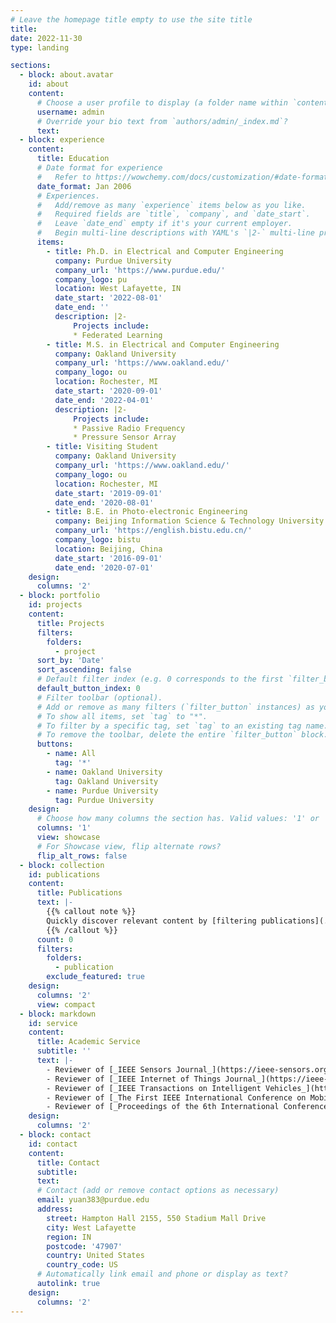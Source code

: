 ```yaml
---
# Leave the homepage title empty to use the site title
title:
date: 2022-11-30
type: landing

sections:
  - block: about.avatar
    id: about
    content:
      # Choose a user profile to display (a folder name within `content/authors/`)
      username: admin
      # Override your bio text from `authors/admin/_index.md`?
      text:
  - block: experience
    content:
      title: Education
      # Date format for experience
      #   Refer to https://wowchemy.com/docs/customization/#date-format
      date_format: Jan 2006
      # Experiences.
      #   Add/remove as many `experience` items below as you like.
      #   Required fields are `title`, `company`, and `date_start`.
      #   Leave `date_end` empty if it's your current employer.
      #   Begin multi-line descriptions with YAML's `|2-` multi-line prefix.
      items:
        - title: Ph.D. in Electrical and Computer Engineering
          company: Purdue University
          company_url: 'https://www.purdue.edu/'
          company_logo: pu
          location: West Lafayette, IN
          date_start: '2022-08-01'
          date_end: ''
          description: |2-
              Projects include:
              * Federated Learning
        - title: M.S. in Electrical and Computer Engineering
          company: Oakland University
          company_url: 'https://www.oakland.edu/'
          company_logo: ou
          location: Rochester, MI
          date_start: '2020-09-01'
          date_end: '2022-04-01'
          description: |2-
              Projects include:
              * Passive Radio Frequency
              * Pressure Sensor Array
        - title: Visiting Student
          company: Oakland University
          company_url: 'https://www.oakland.edu/'
          company_logo: ou
          location: Rochester, MI
          date_start: '2019-09-01'
          date_end: '2020-08-01'
        - title: B.E. in Photo-electronic Engineering
          company: Beijing Information Science & Technology University
          company_url: 'https://english.bistu.edu.cn/'
          company_logo: bistu
          location: Beijing, China
          date_start: '2016-09-01'
          date_end: '2020-07-01'
    design:
      columns: '2'
  - block: portfolio
    id: projects
    content:
      title: Projects
      filters:
        folders:
          - project
      sort_by: 'Date'
      sort_ascending: false
      # Default filter index (e.g. 0 corresponds to the first `filter_button` instance below).
      default_button_index: 0
      # Filter toolbar (optional).
      # Add or remove as many filters (`filter_button` instances) as you like.
      # To show all items, set `tag` to "*".
      # To filter by a specific tag, set `tag` to an existing tag name.
      # To remove the toolbar, delete the entire `filter_button` block.
      buttons:
        - name: All
          tag: '*'
        - name: Oakland University
          tag: Oakland University
        - name: Purdue University
          tag: Purdue University
    design:
      # Choose how many columns the section has. Valid values: '1' or '2'.
      columns: '1'
      view: showcase
      # For Showcase view, flip alternate rows?
      flip_alt_rows: false
  - block: collection
    id: publications
    content:
      title: Publications
      text: |-
        {{% callout note %}}
        Quickly discover relevant content by [filtering publications](./publication/).
        {{% /callout %}}
      count: 0
      filters:
        folders:
          - publication
        exclude_featured: true
    design:
      columns: '2'
      view: compact
  - block: markdown
    id: service
    content:
      title: Academic Service
      subtitle: ''
      text: |-
        - Reviewer of [_IEEE Sensors Journal_](https://ieee-sensors.org/sensors-journal/)
        - Reviewer of [_IEEE Internet of Things Journal_](https://ieee-iotj.org/)
        - Reviewer of [_IEEE Transactions on Intelligent Vehicles_](https://ieee-itss.org/pub/t-iv/)  
        - Reviewer of [_The First IEEE International Conference on Mobility: Operations, Services, and Technologies (MOST), 2023_](https://ieeemobility.org/)
        - Reviewer of [_Proceedings of the 6th International Conference on Computer Science and Application Engineering (CSAE), 2022_](https://dl.acm.org/conference/csae)
    design:
      columns: '2'
  - block: contact
    id: contact
    content:
      title: Contact
      subtitle:
      text: 
      # Contact (add or remove contact options as necessary)
      email: yuan383@purdue.edu
      address:
        street: Hampton Hall 2155, 550 Stadium Mall Drive
        city: West Lafayette
        region: IN
        postcode: '47907'
        country: United States
        country_code: US
      # Automatically link email and phone or display as text?
      autolink: true
    design:
      columns: '2'
---
```

